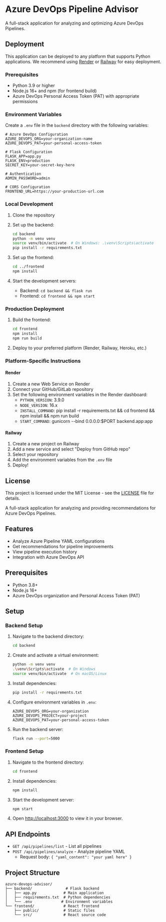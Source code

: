# Azure DevOps Pipeline Advisor

A full-stack application for analyzing and optimizing Azure DevOps Pipelines.

## Deployment

This application can be deployed to any platform that supports Python applications. We recommend using [Render](https://render.com) or [Railway](https://railway.app) for easy deployment.

### Prerequisites

- Python 3.9 or higher
- Node.js 16+ and npm (for frontend build)
- Azure DevOps Personal Access Token (PAT) with appropriate permissions

### Environment Variables

Create a `.env` file in the `backend` directory with the following variables:

```env
# Azure DevOps Configuration
AZURE_DEVOPS_ORG=your-organization-name
AZURE_DEVOPS_PAT=your-personal-access-token

# Flask Configuration
FLASK_APP=app.py
FLASK_ENV=production
SECRET_KEY=your-secret-key-here

# Authentication
ADMIN_PASSWORD=admin

# CORS Configuration
FRONTEND_URL=https://your-production-url.com
```

### Local Development

1. Clone the repository
2. Set up the backend:
   ```bash
   cd backend
   python -m venv venv
   source venv/bin/activate  # On Windows: .\venv\Scripts\activate
   pip install -r requirements.txt
   ```

3. Set up the frontend:
   ```bash
   cd ../frontend
   npm install
   ```

4. Start the development servers:
   - Backend: `cd backend && flask run`
   - Frontend: `cd frontend && npm start`

### Production Deployment

1. Build the frontend:
   ```bash
   cd frontend
   npm install
   npm run build
   ```

2. Deploy to your preferred platform (Render, Railway, Heroku, etc.)

### Platform-Specific Instructions

#### Render

1. Create a new Web Service on Render
2. Connect your GitHub/GitLab repository
3. Set the following environment variables in the Render dashboard:
   - `PYTHON_VERSION`: 3.9.0
   - `NODE_VERSION`: 16.x
   - `INSTALL_COMMAND`: pip install -r requirements.txt && cd frontend && npm install && npm run build
   - `START_COMMAND`: gunicorn --bind 0.0.0.0:$PORT backend.app:app

#### Railway

1. Create a new project on Railway
2. Add a new service and select "Deploy from GitHub repo"
3. Select your repository
4. Add the environment variables from the `.env` file
5. Deploy!

## License

This project is licensed under the MIT License - see the [LICENSE](LICENSE) file for details.


A full-stack application for analyzing and providing recommendations for Azure DevOps Pipelines.

## Features

- Analyze Azure Pipeline YAML configurations
- Get recommendations for pipeline improvements
- View pipeline execution history
- Integration with Azure DevOps API

## Prerequisites

- Python 3.8+
- Node.js 16+
- Azure DevOps organization and Personal Access Token (PAT)

## Setup

### Backend Setup

1. Navigate to the backend directory:
   ```bash
   cd backend
   ```

2. Create and activate a virtual environment:
   ```bash
   python -m venv venv
   .\venv\Scripts\activate  # On Windows
   source venv/bin/activate  # On macOS/Linux
   ```

3. Install dependencies:
   ```bash
   pip install -r requirements.txt
   ```

4. Configure environment variables in `.env`:
   ```
   AZURE_DEVOPS_ORG=your-organization
   AZURE_DEVOPS_PROJECT=your-project
   AZURE_DEVOPS_PAT=your-personal-access-token
   ```

5. Run the backend server:
   ```bash
   flask run --port=5000
   ```

### Frontend Setup

1. Navigate to the frontend directory:
   ```bash
   cd frontend
   ```

2. Install dependencies:
   ```bash
   npm install
   ```

3. Start the development server:
   ```bash
   npm start
   ```

4. Open [http://localhost:3000](http://localhost:3000) to view it in your browser.

## API Endpoints

- `GET /api/pipelines/list` - List all pipelines
- `POST /api/pipelines/analyze` - Analyze pipeline YAML
  - Request body: `{ "yaml_content": "your yaml here" }`

## Project Structure

```
azure-devops-advisor/
├── backend/               # Flask backend
│   ├── app.py            # Main application
│   ├── requirements.txt  # Python dependencies
│   └── .env             # Environment variables
└── frontend/             # React frontend
    ├── public/           # Static files
    └── src/              # React source code
```
